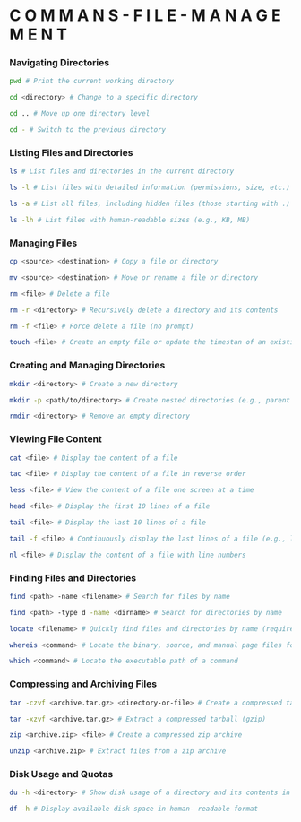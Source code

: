# C O M M A N S - F I L E - M A N A G E M E N T


### Navigating Directories

```sh
pwd # Print the current working directory

cd <directory> # Change to a specific directory

cd .. # Move up one directory level

cd - # Switch to the previous directory
```

### Listing Files and Directories

```sh
ls # List files and directories in the current directory

ls -l # List files with detailed information (permissions, size, etc.)

ls -a # List all files, including hidden files (those starting with .)

ls -lh # List files with human-readable sizes (e.g., KB, MB)
```

### Managing Files

```sh
cp <source> <destination> # Copy a file or directory

mv <source> <destination> # Move or rename a file or directory

rm <file> # Delete a file

rm -r <directory> # Recursively delete a directory and its contents

rm -f <file> # Force delete a file (no prompt)

touch <file> # Create an empty file or update the timestan of an existing file
```

### Creating and Managing Directories

```sh
mkdir <directory> # Create a new directory

mkdir -p <path/to/directory> # Create nested directories (e.g., parent anc subdirectories)

rmdir <directory> # Remove an empty directory
```

### Viewing File Content

```sh
cat <file> # Display the content of a file

tac <file> # Display the content of a file in reverse order

less <file> # View the content of a file one screen at a time

head <file> # Display the first 10 lines of a file

tail <file> # Display the last 10 lines of a file

tail -f <file> # Continuously display the last lines of a file (e.g., log monitoring)

nl <file> # Display the content of a file with line numbers
```

### Finding Files and Directories

```sh
find <path> -name <filename> # Search for files by name

find <path> -type d -name <dirname> # Search for directories by name

locate <filename> # Quickly find files and directories by name (requires updatedb)

whereis <command> # Locate the binary, source, and manual page files for a command

which <command> # Locate the executable path of a command
```

### Compressing and Archiving Files

```sh
tar -czvf <archive.tar.gz> <directory-or-file> # Create a compressed tarball (gzip)

tar -xzvf <archive.tar.gz> # Extract a compressed tarball (gzip)

zip <archive.zip> <file> # Create a compressed zip archive

unzip <archive.zip> # Extract files from a zip archive
```

### Disk Usage and Quotas

```sh
du -h <directory> # Show disk usage of a directory and its contents in human-readable format

df -h # Display available disk space in human- readable format
```